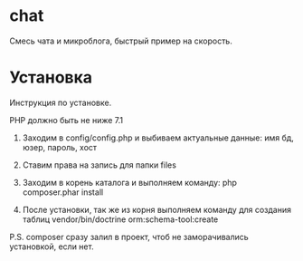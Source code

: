 # chat
Смесь чата и микроблога, быстрый пример на скорость.

# Установка

Инструкция по установке.

PHP должно быть не ниже 7.1 

1) Заходим в config/config.php и выбиваем актуальные данные: имя бд, юзер, пароль, хост

2) Ставим права на запись для папки files

3) Заходим в корень каталога и выполняем команду:
php composer.phar install

4) После установки, так же из корня выполняем команду для создания таблиц
vendor/bin/doctrine orm:schema-tool:create


P.S. composer сразу залил в проект, чтоб не заморачивались установкой, если нет.
